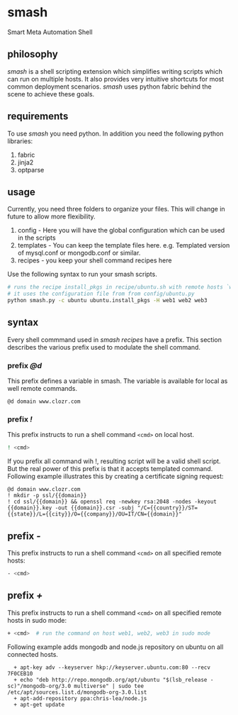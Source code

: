 # smash
Smart Meta Automation Shell

## philosophy
*smash* is a shell scripting extension which simplifies writing scripts which can run on multiple hosts. It also provides very intuitive shortcuts for most common deployment scenarios. *smash* uses python fabric behind the scene to achieve these goals.

## requirements
To use *smash* you need python. In  addition you need the following python libraries:
 1) fabric
 2) jinja2
 3) optparse
 
## usage
 Currently, you need three folders to organize your files. This will change in future to allow more flexibility.
 1) config - Here you will have the global configuration which can be used in the scripts
 2) templates - You can keep the template files here. e.g. Templated version of mysql.conf or mongodb.conf or similar.
 3) recipes - you keep your shell command recipes here
 
 Use the following syntax to run your smash scripts.
 ```bash
 # runs the recipe install_pkgs in recipe/ubuntu.sh with remote hosts `web1`, `web2`, `web3`
 # it uses the configuration file from from config/ubuntu.py
 python smash.py -c ubuntu ubuntu.install_pkgs -H web1 web2 web3
 ```
 
 
## syntax
 Every shell commmand used in *smash recipes* have a prefix. This section describes the various prefix used to modulate the shell command.
 
### prefix *@d*
This prefix defines a variable in smash. The variable is available for local as well remote commands.

```
@d domain www.clozr.com
```
 
### prefix *!*
 This prefix instructs to run a shell command `<cmd>` on local host. 
 ```bash
 ! <cmd>
 ```
If you prefix all command wih !, resulting script will be a valid shell script. But the real power of this prefix is that it accepts templated command. Following example illustrates this by creating a certificate signing request:
```
@d domain www.clozr.com
! mkdir -p ssl/{{domain}}
! cd ssl/{{domain}} && openssl req -newkey rsa:2048 -nodes -keyout {{domain}}.key -out {{domain}}.csr -subj "/C={{country}}/ST={{state}}/L={{city}}/O={{company}}/OU=IT/CN={{domain}}"
```

## prefix *-*
 This prefix instructs to run a shell command `<cmd>` on all specified remote hosts:
 ```bash
 - <cmd>
```
## prefix *+* 
 This prefix instructs to run a shell command `<cmd>` on all specified remote hosts in sudo mode:
```bash
+ <cmd>  # run the command on host web1, web2, web3 in sudo mode
```
Following example adds mongodb and node.js repository on ubuntu on all connected hosts.
```
  + apt-key adv --keyserver hkp://keyserver.ubuntu.com:80 --recv 7F0CEB10
  + echo "deb http://repo.mongodb.org/apt/ubuntu "$(lsb_release -sc)"/mongodb-org/3.0 multiverse" | sudo tee /etc/apt/sources.list.d/mongodb-org-3.0.list
  + apt-add-repository ppa:chris-lea/node.js
  + apt-get update
```

